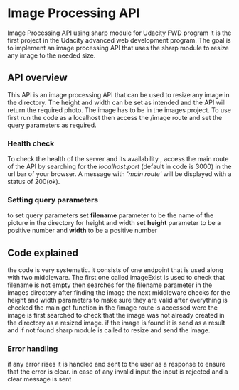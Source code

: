# Image Processing API

Image Processing API using sharp module for Udacity FWD program it is the first project in the Udacity advanced web development program. The goal is to implement an image processing API that uses the sharp module to resize any image to the needed size.

## API overview

This API is an image processing API that can be used to resize any image in the directory. The height and width can be set as intended and the API will return the required photo. The image has to be in the images project. To use first run the code as a localhost then access the /image route and set the query parameters as required.

### Health check

To check the health of the server and its availability , access the main route of the API by searching for the _localhost:port_ (default in code is 3000) in the url bar of your browser. A message with _'main route'_ will be displayed with a status of 200(ok).

### Setting query parameters

to set query parameters set **filename** parameter to be the name of the picture in the directory
for height and width set **height** parameter to be a positive number and **width** to be a positive number

## Code explained

the code is very systematic. it consists of one endpoint that is used along with two middleware. The first one called imageExist is used to check that filename is not empty
then searches for the filename parameter in the images directory after finding the image the next middleware checks for the height and width parameters to make sure they are valid
after everything is checked the main get function in the /image route is accessed were the image is first searched to check that the image was not already created in the directory as
a resized image. if the image is found it is send as a result and if not found sharp module is called to resize and send the image.

### Error handling

if any error rises it is handled and sent to the user as a response to ensure that the error is clear. in case of any invalid input the input is rejected and a clear message is sent
